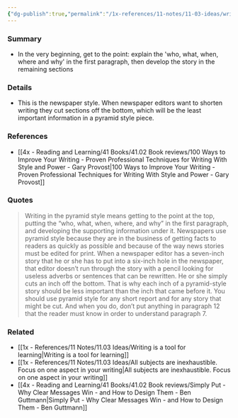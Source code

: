 ```yaml
---
{"dg-publish":true,"permalink":"/1x-references/11-notes/11-03-ideas/writing-in-the-pyramid-style-state-everything-up-front/","title":"Writing in the pyramid style - state everything up front","created":"2024-09-29T08:39:48.154+03:00","updated":"2024-09-29T10:45:30.537+03:00"}
---
```



### Summary
- In the very beginning, get to the point: explain the 'who, what, when, where and why' in the first paragraph, then develop the story in the remaining sections

### Details
- This is the newspaper style. When newspaper editors want to shorten writing they cut sections off the bottom, which will be the least important information in a pyramid style piece.

### References
- [[4x - Reading and Learning/41 Books/41.02 Book reviews/100 Ways to Improve Your Writing - Proven Professional Techniques for Writing With Style and Power - Gary Provost\|100 Ways to Improve Your Writing - Proven Professional Techniques for Writing With Style and Power - Gary Provost]]

### Quotes
> Writing in the pyramid style means getting to the point at the top, putting the “who, what, when, where, and why” in the first paragraph, and developing the supporting information under it. Newspapers use pyramid style because they are in the business of getting facts to readers as quickly as possible and because of the way news stories must be edited for print. When a newspaper editor has a seven-inch story that he or she has to put into a six-inch hole in the newspaper, that editor doesn’t run through the story with a pencil looking for useless adverbs or sentences that can be rewritten. He or she simply cuts an inch off the bottom. That is why each inch of a pyramid-style story should be less important than the inch that came before it. You should use pyramid style for any short report and for any story that might be cut. And when you do, don’t put anything in paragraph 12 that the reader must know in order to understand paragraph 7.

### Related
- [[1x - References/11 Notes/11.03 Ideas/Writing is a tool for learning\|Writing is a tool for learning]]
- [[1x - References/11 Notes/11.03 Ideas/All subjects are inexhaustible. Focus on one aspect in your writing\|All subjects are inexhaustible. Focus on one aspect in your writing]]
- [[4x - Reading and Learning/41 Books/41.02 Book reviews/Simply Put - Why Clear Messages Win - and How to Design Them - Ben Guttmann\|Simply Put - Why Clear Messages Win - and How to Design Them - Ben Guttmann]]